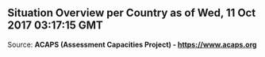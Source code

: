 ## Situation Overview per Country as of Wed, 11 Oct 2017 03:17:15 GMT

Source: **ACAPS (Assessment Capacities Project) - https://www.acaps.org**